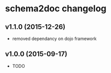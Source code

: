 # schema2doc changelog

## v1.1.0 (2015-12-26)

 - removed dependancy on dojo framework

## v1.0.0 (2015-09-17)

 - TODO


